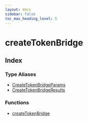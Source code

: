 ```yaml
---
layout: docs
sidebar: false
toc_max_heading_level: 5
---
```


# createTokenBridge

## Index

### Type Aliases

- [CreateTokenBridgeParams](type-aliases/CreateTokenBridgeParams.md)
- [CreateTokenBridgeResults](type-aliases/CreateTokenBridgeResults.md)

### Functions

- [createTokenBridge](functions/createTokenBridge.md)
